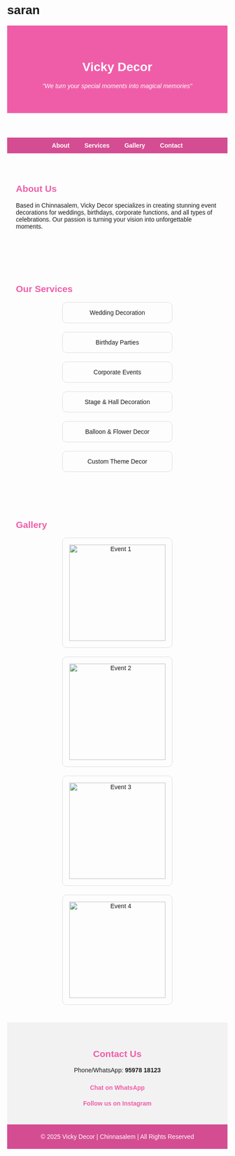 # saran
<!DOCTYPE html>
<html lang="en">
<head>
  <meta charset="UTF-8">
  <meta name="viewport" content="width=device-width, initial-scale=1.0">
  <title>Vicky Decor - Event Decoration in Chinnasalem</title>
  <style>
    body { margin: 0; font-family: Arial, sans-serif; }
    header { background: #ef5da8; color: white; padding: 40px 20px; text-align: center; }
    nav { background: #d44d92; padding: 10px 0; text-align: center; position: sticky; top: 0; }
    nav a { color: white; margin: 0 15px; text-decoration: none; font-weight: bold; }
    section { padding: 40px 20px; max-width: 1000px; margin: auto; }
    h2 { color: #ef5da8; }
    .services, .gallery { display: flex; flex-wrap: wrap; gap: 20px; justify-content: center; }
    .service, .gallery img { border: 1px solid #ddd; border-radius: 10px; padding: 15px; width: 220px; text-align: center; background: #fdfdfd; }
    .contact { background: #f2f2f2; padding: 30px; text-align: center; }
    .contact a { display: inline-block; margin: 10px; color: #ef5da8; font-weight: bold; text-decoration: none; }
    footer { background: #d44d92; color: white; text-align: center; padding: 20px; }
  </style>
</head>
<body>

  <header>
    <h1>Vicky Decor</h1>
    <p><em>"We turn your special moments into magical memories"</em></p>
  </header>

  <nav>
    <a href="#about">About</a>
    <a href="#services">Services</a>
    <a href="#gallery">Gallery</a>
    <a href="#contact">Contact</a>
  </nav>

  <section id="about">
    <h2>About Us</h2>
    <p>Based in Chinnasalem, Vicky Decor specializes in creating stunning event decorations for weddings, birthdays, corporate functions, and all types of celebrations. Our passion is turning your vision into unforgettable moments.</p>
  </section>

  <section id="services">
    <h2>Our Services</h2>
    <div class="services">
      <div class="service">Wedding Decoration</div>
      <div class="service">Birthday Parties</div>
      <div class="service">Corporate Events</div>
      <div class="service">Stage & Hall Decoration</div>
      <div class="service">Balloon & Flower Decor</div>
      <div class="service">Custom Theme Decor</div>
    </div>
  </section>

  <section id="gallery">
    <h2>Gallery</h2>
    <div class="gallery">
      <img src="https://via.placeholder.com/220x150?text=Event+1" alt="Event 1">
      <img src="https://via.placeholder.com/220x150?text=Event+2" alt="Event 2">
      <img src="https://via.placeholder.com/220x150?text=Event+3" alt="Event 3">
      <img src="https://via.placeholder.com/220x150?text=Event+4" alt="Event 4">
    </div>
  </section>

  <section id="contact" class="contact">
    <h2>Contact Us</h2>
    <p>Phone/WhatsApp: <strong>95978 18123</strong></p>
    <a href="https://wa.me/919597818123" target="_blank">Chat on WhatsApp</a><br>
    <a href="https://instagram.com/vignesh.kandhasamy" target="_blank">Follow us on Instagram</a>
  </section>

  <footer>
    &copy; 2025 Vicky Decor | Chinnasalem | All Rights Reserved
  </footer>

</body>
</html>
